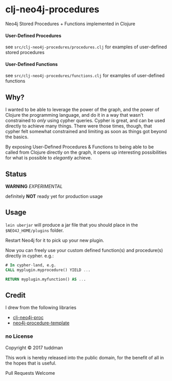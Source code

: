 # clj-neo4j-procedures

Neo4j Stored Procedures + Functions implemented in Clojure

#### User-Defined Procedures

see `src/clj-neo4j-procedures/procedures.clj` for examples of user-defined stored procedures

#### User-Defined Functions

see `src/clj-neo4j-procedures/functions.clj` for examples of user-defined functions

## Why?

I wanted to be able to leverage the power of the graph, and the power of Clojure the programming language, and do it in a way that wasn't constrained to _only_ using cypher queries.  Cypher is great, and can be used directly to achieve many things. There were those times, though, that cypher felt somewhat constrained and limiting as soon as things got beyond the basics.

By exposing User-Defined Procedures & Functions to being able to be called from Clojure directly on the graph, it opens up interesting possibilities for what is possible to *elegantly* achieve.  

## Status

**WARNING**  _EXPERIMENTAL_

definitely **NOT** ready yet for production usage

## Usage

`lein uberjar` will produce a jar file that you should place in the `$NEO4J_HOME/plugins` folder.   

Restart Neo4j for it to pick up your new plugin.

Now you can freely use your custom defined function(s) and procedure(s) directly in cypher.  e.g.:

```SQL
# In cypher-land, e.g.
CALL myplugin.myprocedure() YIELD ... 

RETURN myplugin.myfunction() AS ...  
```



## Credit

I drew from the following libraries

- [clj-neo4j-proc](https://github.com/ducky427/clj-neo4j-proc)
- [neo4j-procedure-template](https://github.com/neo4j-examples/neo4j-procedure-template)


### no License

Copyright © 2017 tuddman

This work is hereby released into the public domain, for the benefit of all in the hopes that is useful.

Pull Requests Welcome
